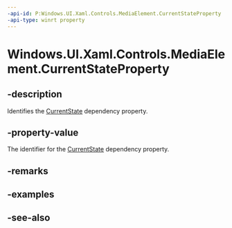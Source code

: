 ```yaml
---
-api-id: P:Windows.UI.Xaml.Controls.MediaElement.CurrentStateProperty
-api-type: winrt property
---
```


<!-- Property syntax
public Windows.UI.Xaml.DependencyProperty CurrentStateProperty { get; }
-->

# Windows.UI.Xaml.Controls.MediaElement.CurrentStateProperty

## -description
Identifies the [CurrentState](mediaelement_currentstate.md) dependency property.


## -property-value
The identifier for the [CurrentState](mediaelement_currentstate.md) dependency property.

## -remarks

## -examples

## -see-also
